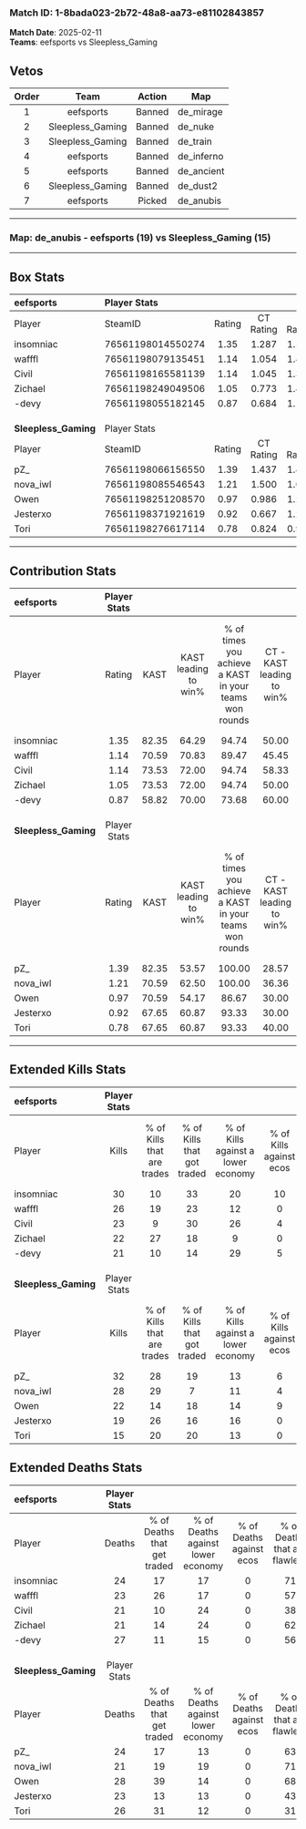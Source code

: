 ### Match ID: 1-8bada023-2b72-48a8-aa73-e81102843857  
**Match Date**: 2025-02-11  
**Teams**: eefsports vs Sleepless_Gaming  

## Vetos  

| Order | Team | Action | Map |
| :---: | :--: | :----: | --- |
| 1 | eefsports | Banned | de_mirage |
| 2 | Sleepless_Gaming | Banned | de_nuke |
| 3 | Sleepless_Gaming | Banned | de_train |
| 4 | eefsports | Banned | de_inferno |
| 5 | eefsports | Banned | de_ancient |
| 6 | Sleepless_Gaming | Banned | de_dust2 |
| 7 | eefsports | Picked | de_anubis |

---  

### **Map**: de_anubis - eefsports (19) vs Sleepless_Gaming (15)  
---  

## Box Stats  

| **eefsports**        | Player Stats      |        |           |          |       |      |       |         |        |      |     |
| :- | :- | :-: | :-: | :-: | :-: | :-: | :-: | :-: | :-: | :-: | :-: |
| Player               | SteamID           | Rating | CT Rating | T Rating | KAST  | ADR  | Kills | Assists | Deaths | K/D  | HS% |
| insomniac            | 76561198014550274 |  1.35  |   1.287   |  1.548   | 82.35 | 88.9 |  30   |    4    |   24   | 1.25 | 46  |
| wafffl               | 76561198079135451 |  1.14  |   1.054   |  1.438   | 70.59 | 77.2 |  26   |    5    |   23   | 1.13 | 61  |
| Civil                | 76561198165581139 |  1.14  |   1.045   |  1.342   | 73.53 | 84.5 |  23   |    6    |   21   | 1.10 | 47  |
| Zichael              | 76561198249049506 |  1.05  |   0.773   |  1.464   | 73.53 | 65.0 |  22   |    5    |   21   | 1.05 | 40  |
| -devy                | 76561198055182145 |  0.87  |   0.684   |  1.197   | 58.82 | 76.3 |  21   |   10    |   27   | 0.78 | 52  |
|                      |                   |        |           |          |       |      |       |         |        |      |     |
|                      |                   |        |           |          |       |      |       |         |        |      |     |
|                      |                   |        |           |          |       |      |       |         |        |      |     |
| **Sleepless_Gaming** | Player Stats      |        |           |          |       |      |       |         |        |      |     |
| Player               | SteamID           | Rating | CT Rating | T Rating | KAST  | ADR  | Kills | Assists | Deaths | K/D  | HS% |
| pZ_                  | 76561198066156550 |  1.39  |   1.437   |  1.483   | 82.35 | 86.7 |  32   |    4    |   24   | 1.33 | 56  |
| nova_iwl             | 76561198085546543 |  1.21  |   1.500   |  1.073   | 70.59 | 73.9 |  28   |    4    |   21   | 1.33 | 39  |
| Owen                 | 76561198251208570 |  0.97  |   0.986   |  1.283   | 70.59 | 77.4 |  22   |    9    |   28   | 0.79 | 59  |
| Jesterxo             | 76561198371921619 |  0.92  |   0.667   |  1.243   | 67.65 | 66.1 |  19   |    9    |   23   | 0.83 | 57  |
| Tori                 | 76561198276617114 |  0.78  |   0.824   |  0.983   | 67.65 | 70.2 |  15   |   10    |   26   | 0.58 | 40  |
---  

## Contribution Stats  

| **eefsports**        | Player Stats |       |                      |                                                        |                           |                                                             |                          |                                                            |
| :- | :-: | :-: | :-: | :-: | :-: | :-: | :-: | :-: |
| Player               |    Rating    | KAST  | KAST leading to win% | % of times you achieve a KAST in your teams won rounds | CT - KAST leading to win% | CT - % of times you achieve a KAST in your teams won rounds | T - KAST leading to win% | T - % of times you achieve a KAST in your teams won rounds |
| insomniac            |     1.35     | 82.35 |        64.29         |                         94.74                          |           50.00           |                           100.00                            |          78.57           |                           91.67                            |
| wafffl               |     1.14     | 70.59 |        70.83         |                         89.47                          |           45.45           |                            71.43                            |          92.31           |                           100.00                           |
| Civil                |     1.14     | 73.53 |        72.00         |                         94.74                          |           58.33           |                           100.00                            |          84.62           |                           91.67                            |
| Zichael              |     1.05     | 73.53 |        72.00         |                         94.74                          |           50.00           |                            85.71                            |          92.31           |                           100.00                           |
| -devy                |     0.87     | 58.82 |        70.00         |                         73.68                          |           60.00           |                            85.71                            |          80.00           |                           66.67                            |
|                      |              |       |                      |                                                        |                           |                                                             |                          |                                                            |
|                      |              |       |                      |                                                        |                           |                                                             |                          |                                                            |
|                      |              |       |                      |                                                        |                           |                                                             |                          |                                                            |
| **Sleepless_Gaming** | Player Stats |       |                      |                                                        |                           |                                                             |                          |                                                            |
| Player               |    Rating    | KAST  | KAST leading to win% | % of times you achieve a KAST in your teams won rounds | CT - KAST leading to win% | CT - % of times you achieve a KAST in your teams won rounds | T - KAST leading to win% | T - % of times you achieve a KAST in your teams won rounds |
| pZ_                  |     1.39     | 82.35 |        53.57         |                         100.00                         |           28.57           |                           100.00                            |          78.57           |                           100.00                           |
| nova_iwl             |     1.21     | 70.59 |        62.50         |                         100.00                         |           36.36           |                           100.00                            |          84.62           |                           100.00                           |
| Owen                 |     0.97     | 70.59 |        54.17         |                         86.67                          |           30.00           |                            75.00                            |          71.43           |                           90.91                            |
| Jesterxo             |     0.92     | 67.65 |        60.87         |                         93.33                          |           30.00           |                            75.00                            |          84.62           |                           100.00                           |
| Tori                 |     0.78     | 67.65 |        60.87         |                         93.33                          |           40.00           |                           100.00                            |          76.92           |                           90.91                            |
---  

## Extended Kills Stats  

| **eefsports**        | Player Stats |                            |                            |                                    |                         |                              |                                 |                                       |                    |           |
| :- | :-: | :-: | :-: | :-: | :-: | :-: | :-: | :-: | :-: | :-: |
| Player               |    Kills     | % of Kills that are trades | % of Kills that got traded | % of Kills against a lower economy | % of Kills against ecos | % of Kills that are flawless | % of Kills that are close duels | % of Kills that are assisted by flash | Pistol Round Kills | AWP Kills |
| insomniac            |      30      |             10             |             33             |                 20                 |           10            |              57              |               13                |                   0                   |         0          |     3     |
| wafffl               |      26      |             19             |             23             |                 12                 |            0            |              50              |                4                |                   0                   |         1          |     2     |
| Civil                |      23      |             9              |             30             |                 26                 |            4            |              57              |                4                |                   0                   |         0          |     0     |
| Zichael              |      22      |             27             |             18             |                 9                  |            0            |              68              |               14                |                   5                   |         3          |     1     |
| -devy                |      21      |             10             |             14             |                 29                 |            5            |              43              |               10                |                   0                   |         7          |     2     |
|                      |              |                            |                            |                                    |                         |                              |                                 |                                       |                    |           |
|                      |              |                            |                            |                                    |                         |                              |                                 |                                       |                    |           |
|                      |              |                            |                            |                                    |                         |                              |                                 |                                       |                    |           |
| **Sleepless_Gaming** | Player Stats |                            |                            |                                    |                         |                              |                                 |                                       |                    |           |
| Player               |    Kills     | % of Kills that are trades | % of Kills that got traded | % of Kills against a lower economy | % of Kills against ecos | % of Kills that are flawless | % of Kills that are close duels | % of Kills that are assisted by flash | Pistol Round Kills | AWP Kills |
| pZ_                  |      32      |             28             |             19             |                 13                 |            6            |              53              |                3                |                   6                   |         0          |     2     |
| nova_iwl             |      28      |             29             |             7              |                 11                 |            4            |              64              |                0                |                   0                   |         13         |     3     |
| Owen                 |      22      |             14             |             18             |                 14                 |            9            |              59              |                5                |                   9                   |         0          |     1     |
| Jesterxo             |      19      |             26             |             16             |                 16                 |            0            |              42              |                0                |                   0                   |         0          |     2     |
| Tori                 |      15      |             20             |             20             |                 13                 |            0            |              67              |               13                |                   0                   |         2          |     1     |
## Extended Deaths Stats  

| **eefsports**        | Player Stats |                             |                                   |                          |                               |                            |                           |               |
| :- | :-: | :-: | :-: | :-: | :-: | :-: | :-: | :-: |
| Player               |    Deaths    | % of Deaths that get traded | % of Deaths against lower economy | % of Deaths against ecos | % of Deaths that are flawless | % of Deaths that are close | % of Deaths while blinded | Deaths to AWP |
| insomniac            |      24      |             17              |                17                 |            0             |              71               |             4              |             4             |       2       |
| wafffl               |      23      |             26              |                17                 |            0             |              57               |             9              |             4             |       4       |
| Civil                |      21      |             10              |                24                 |            0             |              38               |             0              |             5             |       3       |
| Zichael              |      21      |             14              |                24                 |            0             |              62               |             0              |             0             |       3       |
| -devy                |      27      |             11              |                15                 |            0             |              56               |             4              |             4             |       3       |
|                      |              |                             |                                   |                          |                               |                            |                           |               |
|                      |              |                             |                                   |                          |                               |                            |                           |               |
|                      |              |                             |                                   |                          |                               |                            |                           |               |
| **Sleepless_Gaming** | Player Stats |                             |                                   |                          |                               |                            |                           |               |
| Player               |    Deaths    | % of Deaths that get traded | % of Deaths against lower economy | % of Deaths against ecos | % of Deaths that are flawless | % of Deaths that are close | % of Deaths while blinded | Deaths to AWP |
| pZ_                  |      24      |             17              |                13                 |            0             |              63               |             4              |             0             |       2       |
| nova_iwl             |      21      |             19              |                19                 |            0             |              71               |             5              |             0             |       2       |
| Owen                 |      28      |             39              |                14                 |            0             |              68               |             14             |             4             |       2       |
| Jesterxo             |      23      |             13              |                13                 |            0             |              43               |             9              |             0             |       5       |
| Tori                 |      26      |             31              |                12                 |            0             |              31               |             12             |             0             |       0       |
